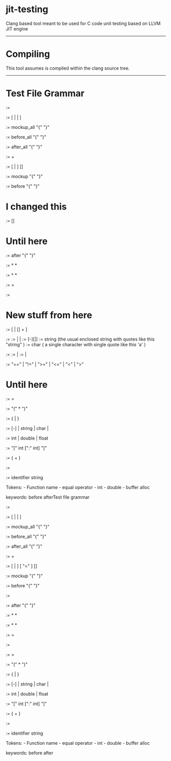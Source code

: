 jit-testing
===========

Clang based tool meant to be used for C code unit testing based on LLVM JIT engine

----------
Compiling
==========
This tool assumes is compiled within the clang source tree.

---------
Test File Grammar
========

<test-expr> := <test-file>

<test-file> := [<global-mockup> | <global-setup> | <global-teardown> ] <unit-test-expr>

<global-mockup> := mockup_all "{" <mockup-fixture> "}"

<global-setup> := before_all "{" <test-fixture> "}"

<global-teardown> := after_all "{" <test-fixture> "}"

<unit-test-expr> := <test-definition>+

<test-definition> := [ <test-mockup> | <test-setup>] <test-function> [<test-teardown>]

<test-mockup> := mockup "{" <mockup-fixture> "}"

<test-setup> :=  before "{"  <test-fixture> "}"

# I changed this
<test-function> := <function-call> [<expected-result>]
# Until here

<test-teardown> := after "{" <test-fixture> "}"

<test-fixture> := <function-call>*  <var-assignment>*

<mockup-fixture> := <mockup-function>*  <mockup-variable>*

<mockup-function> :=  <function-call> = <argument>

<mockup-variable> := <var-assignment>
# New stuff from here
<expected-result> :=  <comparison-operator> [ <expected-constant> | [<expected-constant>] <expected-expr>+ ] 

<expected-constant> := <constant>
<constant> := <numeric-constant> | <string-constant>| <char-constant>
<numeric-constant> := [-][<integer>|<float>] 
<string-constant> := string (the usual enclosed string with quotes like this "string" )
<char-constant> := char ( a single character with single quote like this 'a' )

<expected-expr> := <lhs-operand> <comparison-operator> <rhs-operand>
<lhs-operand> := <constant> | <identifier>
<rhs-operand> := <constant> | <identifier>

<comparison-operator> := "==" | "!=" | ">=" | "<=" | "<" | ">"

# Until here
<var-assignment> := <identifier> = <argument>

<function-call> := <function-name>"(" <function-argument>* ")"

<function-argument> := {<argument> | <buffer-alloc>}

<argument> := [-]<number> | string |  char | <array-initializer>

<number> := int | double |  float

<buffer-alloc> := "[" int [":" int] "]"

<array-initializer> := { <number>+ }

<function-name> := <identifier>

<identifier> := identifier string


Tokens:
	- Function name
	- equal operator
	- int
	- double
	- buffer alloc

keywords:
	before
	afterTest file grammar

<test-expr> := <test-file>

<test-file> := [<global-mockup> | <global-setup> | <global-teardown> ] <unit-test-expr>

<global-mockup> := mockup_all "{" <mockup-fixture> "}"

<global-setup> := before_all "{" <test-fixture> "}"

<global-teardown> := after_all "{" <test-fixture> "}"

<unit-test-expr> := <test-definition>+

<test-definition> := [ <test-mockup> | <test-setup>] <test-function>  [ "=" <argument> ] [<test-teardown>]

<test-mockup> := mockup "{" <mockup-fixture> "}"

<test-setup> :=  before "{"  <test-fixture> "}"

<test-function> := <function-call>

<test-teardown> := after "{" <test-fixture> "}"

<test-fixture> := <function-call>*  <var-assignment>*

<mockup-fixture> := <mockup-function>*  <mockup-variable>*

<mockup-function> :=  <function-call> = <argument>  

<mockup-variable> := <var-assignment> 

<var-assignment> := <identifier> = <argument>

<function-call> := <function-name>"(" <function-argument>* ")"

<function-argument> := {<argument> | <buffer-alloc>}

<argument> := [-]<number> | string |  char | <array-initializer>

<number> := int | double |  float

<buffer-alloc> := "[" int [":" int] "]"

<array-initializer> := { <number>+ }

<function-name> := <identifier>

<identifier> := identifier string


Tokens:
	- Function name
	- equal operator
	- int
	- double
	- buffer alloc

keywords:
	before
	after